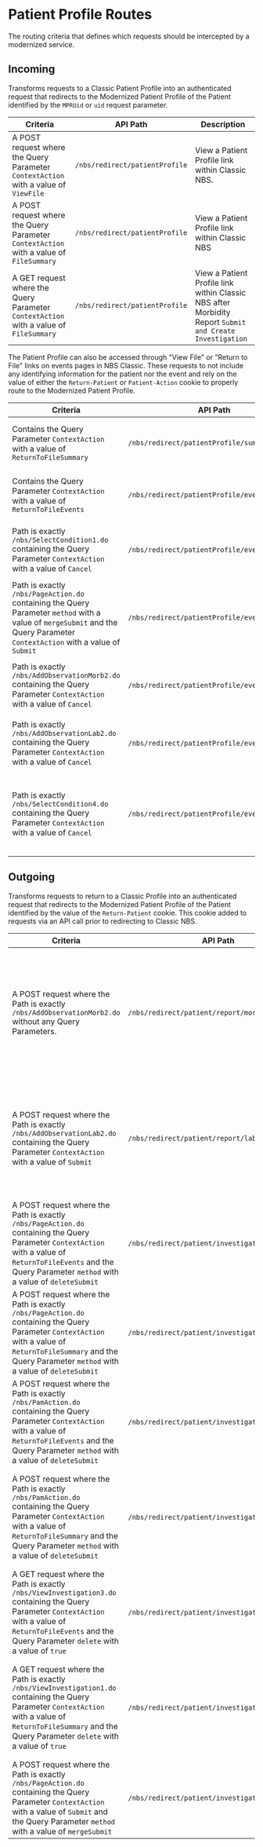 # Patient Profile Routes

The routing criteria that defines which requests should be intercepted by a modernized service.

## Incoming

Transforms requests to a Classic Patient Profile into an authenticated request that redirects to the Modernized Patient
Profile of the Patient identified by the `MPRUid` or `uid` request parameter.

| Criteria                                                                               | API Path                       | Description                                                                                             |
|----------------------------------------------------------------------------------------|--------------------------------|---------------------------------------------------------------------------------------------------------|
| A POST request where the Query Parameter `ContextAction` with a value of `ViewFile`    | `/nbs/redirect/patientProfile` | View a Patient Profile link within Classic NBS.                                                         |
| A POST request where the Query Parameter `ContextAction` with a value of `FileSummary` | `/nbs/redirect/patientProfile` | View a Patient Profile link within Classic NBS                                                          |
| A GET request where the Query Parameter `ContextAction` with a value of `FileSummary`  | `/nbs/redirect/patientProfile` | View a Patient Profile link within Classic NBS after Morbidity Report `Submit and Create Investigation` |

The Patient Profile can also be accessed through "View File" or "Return to File" links on events pages in NBS Classic.
These requests to not include any identifying information for the patient nor the event and rely on the value of either
the `Return-Patient` or `Patient-Action` cookie to properly route to the Modernized Patient Profile.

| Criteria                                                                                                                                                                    | API Path                                      | Description                                                                                               |
|-----------------------------------------------------------------------------------------------------------------------------------------------------------------------------|-----------------------------------------------|-----------------------------------------------------------------------------------------------------------|
| Contains the Query Parameter `ContextAction` with a value of `ReturnToFileSummary`                                                                                          | `/nbs/redirect/patientProfile/summary/return` | Return to the Patient Profile with the Summary tab active                                                 |
| Contains the Query Parameter `ContextAction` with a value of `ReturnToFileEvents`                                                                                           | `/nbs/redirect/patientProfile/events/return`  | Return to the Patient Profile with the Events tab active                                                  |
| Path is exactly `/nbs/SelectCondition1.do` containing the Query Parameter `ContextAction` with a value of `Cancel`                                                          | `/nbs/redirect/patientProfile/events/return`  | Return to the Patient Profile after cancelling an `Add investigation`                                     |
| Path is exactly `/nbs/PageAction.do` containing the Query Parameter `method` with a value of `mergeSubmit` and the Query Parameter `ContextAction` with a value of `Submit` | `/nbs/redirect/patientProfile/events/return`  | Return to the Patient Profile after completing a `Compare investigation`                                  |
| Path is exactly `/nbs/AddObservationMorb2.do` containing the Query Parameter `ContextAction` with a value of `Cancel`                                                       | `/nbs/redirect/patientProfile/events/return`  | Return to the Patient Profile after cancelling an `Add morbidity report`                                  |
| Path is exactly `/nbs/AddObservationLab2.do` containing the Query Parameter `ContextAction` with a value of `Cancel`                                                        | `/nbs/redirect/patientProfile/events/return`  | Return to the Patient Profile after cancelling an `Add lab report`                                        |
| Path is exactly `/nbs/SelectCondition4.do` containing the Query Parameter `ContextAction` with a value of `Cancel`                                                          | `/nbs/redirect/patientProfile/events/return`  | Return to the Patient Profile after cancelling an `Add lab report` with `Submit and Create Investigation` |

## Outgoing

Transforms requests to return to a Classic Profile into an authenticated request that redirects to the Modernized
Patient Profile of the Patient identified by the value of the `Return-Patient` cookie. This cookie added to requests via
an API call prior to redirecting to Classic NBS.

| Criteria                                                                                                                                                                                                           | API Path                                        | Description                                                                                                                         |
|--------------------------------------------------------------------------------------------------------------------------------------------------------------------------------------------------------------------|-------------------------------------------------|-------------------------------------------------------------------------------------------------------------------------------------|
| A POST request where the Path is exactly `/nbs/AddObservationMorb2.do` without any Query Parameters.                                                                                                               | `/nbs/redirect/patient/report/morbidity/submit` | Submitting a Morbidity Report after completing the Classic form displayed when a Morbidity Report is added from the Patient Profile |
| A POST request where the Path is exactly `/nbs/AddObservationLab2.do` containing the Query Parameter `ContextAction` with a value of `Submit`                                                                      | `/nbs/redirect/patient/report/lab/submit`       | Submitting a Lab Report after completing the Classic form displayed when a Lab Report is added from the Patient Profile             |
| A POST request where the Path is exactly `/nbs/PageAction.do` containing the Query Parameter `ContextAction` with a value of `ReturnToFileEvents` and the Query Parameter `method` with a value of `deleteSubmit`  | `/nbs/redirect/patient/investigation/delete`    | Deleting an Investigation after using Classic NBS to create an Investigation                                                        |
| A POST request where the Path is exactly `/nbs/PageAction.do` containing the Query Parameter `ContextAction` with a value of `ReturnToFileSummary` and the Query Parameter `method` with a value of `deleteSubmit` | `/nbs/redirect/patient/investigation/delete`    | Deleting an Investigation after navigating to an existing Investigation from the Patient Profile                                    |
| A POST request where the Path is exactly `/nbs/PamAction.do` containing the Query Parameter `ContextAction` with a value of `ReturnToFileEvents` and the Query Parameter `method` with a value of `deleteSubmit`   | `/nbs/redirect/patient/investigation/delete`    | Deleting a PAM Investigation after using Classic NBS to create a PAM Investigation                                                  |
| A POST request where the Path is exactly `/nbs/PamAction.do` containing the Query Parameter `ContextAction` with a value of `ReturnToFileSummary` and the Query Parameter `method` with a value of `deleteSubmit`  | `/nbs/redirect/patient/investigation/delete`    | Deleting a PAM Investigation after navigating to an existing PAM Investigation from the Patient Profile                             |
| A GET request where the Path is exactly `/nbs/ViewInvestigation3.do` containing the Query Parameter `ContextAction` with a value of `ReturnToFileEvents` and the Query Parameter `delete` with a value of `true`   | `/nbs/redirect/patient/investigation/delete`    | Deleting a Legacy Investigation after using Classic NBS to create a Legacy Investigation                                            |
| A GET request where the Path is exactly `/nbs/ViewInvestigation1.do` containing the Query Parameter `ContextAction` with a value of `ReturnToFileSummary` and the Query Parameter `delete` with a value of `true`  | `/nbs/redirect/patient/investigation/delete`    | Deleting a Legacy Investigation after navigating to an existing Legacy Investigation from the Patient Profile                       |
| A POST request where the Path is exactly `/nbs/PageAction.do` containing the Query Parameter `ContextAction` with a value of `Submit` and the Query Parameter `method` with a value of `mergeSubmit`               | `/nbs/redirect/patient/investigation/merge`     | Merging an Investigation after using Classic NBS to compare two Investigations.                                                     |
